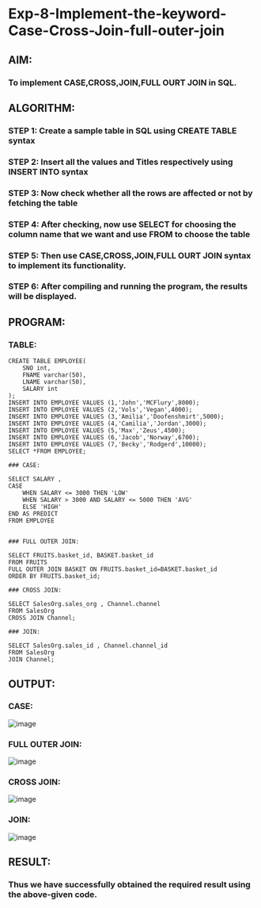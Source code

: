 # Exp-8-Implement-the-keyword-Case-Cross-Join-full-outer-join
## AIM:
### To implement CASE,CROSS,JOIN,FULL OURT JOIN in SQL.
## ALGORITHM:
### STEP 1: Create a sample table in SQL using CREATE TABLE syntax
### STEP 2: Insert all the values and Titles respectively using INSERT INTO syntax
### STEP 3: Now check whether all the rows are affected or not by fetching the table
### STEP 4: After checking, now use SELECT for choosing the column name that we want and use FROM to choose the table
### STEP 5: Then use CASE,CROSS,JOIN,FULL OURT JOIN syntax to implement its functionality.
### STEP 6: After compiling and running the program, the results will be displayed.
## PROGRAM:
### TABLE:
```
CREATE TABLE EMPLOYEE(
 	SNO int,
	FNAME varchar(50),
  	LNAME varchar(50),
	SALARY int
);
INSERT INTO EMPLOYEE VALUES (1,'John','MCFlury',8000);
INSERT INTO EMPLOYEE VALUES (2,'Vols','Vegan',4000);
INSERT INTO EMPLOYEE VALUES (3,'Amilia','Doofenshmirt',5000);
INSERT INTO EMPLOYEE VALUES (4,'Camilia','Jordan',3000);
INSERT INTO EMPLOYEE VALUES (5,'Max','Zeus',4500);
INSERT INTO EMPLOYEE VALUES (6,'Jacob','Norway',6700);
INSERT INTO EMPLOYEE VALUES (7,'Becky','Rodgerd',10000);
SELECT *FROM EMPLOYEE;

### CASE:

SELECT SALARY ,
CASE
	WHEN SALARY <= 3000 THEN 'LOW'
    WHEN SALARY > 3000 AND SALARY <= 5000 THEN 'AVG'
    ELSE 'HIGH'
END AS PREDICT
FROM EMPLOYEE


### FULL OUTER JOIN:

SELECT FRUITS.basket_id, BASKET.basket_id
FROM FRUITS
FULL OUTER JOIN BASKET ON FRUITS.basket_id=BASKET.basket_id
ORDER BY FRUITS.basket_id;

### CROSS JOIN:

SELECT SalesOrg.sales_org , Channel.channel
FROM SalesOrg
CROSS JOIN Channel;

### JOIN:

SELECT SalesOrg.sales_id , Channel.channel_id
FROM SalesOrg
JOIN Channel;
```
## OUTPUT:
### CASE:
![image](https://github.com/gpavithra673/Exp-8-Implement-the-keyword-Case-Cross-Join-full-outer-join/assets/93427264/cf47cafb-de6a-401c-8cab-2541bff11028)
### FULL OUTER JOIN:
![image](https://github.com/gpavithra673/Exp-8-Implement-the-keyword-Case-Cross-Join-full-outer-join/assets/93427264/cd037ed7-6efb-425a-8c60-46bee5e6a5f6)
### CROSS JOIN:
![image](https://github.com/gpavithra673/Exp-8-Implement-the-keyword-Case-Cross-Join-full-outer-join/assets/93427264/6915d8dc-6366-4a0e-9272-326160969f65)
### JOIN:
![image](https://github.com/gpavithra673/Exp-8-Implement-the-keyword-Case-Cross-Join-full-outer-join/assets/93427264/642882eb-b94e-46e6-8609-b170061be90c)

## RESULT:
### Thus we have successfully obtained the required result using the above-given code.

